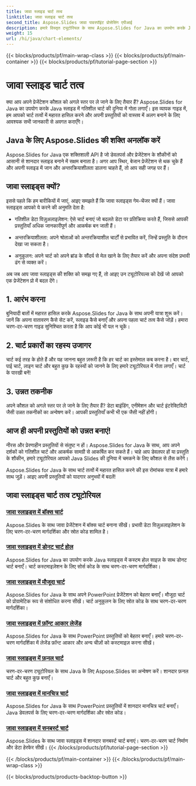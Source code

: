```yaml
---
title: जावा स्लाइड चार्ट तत्व
linktitle: जावा स्लाइड चार्ट तत्व
second_title: Aspose.Slides जावा पावरपॉइंट प्रोसेसिंग एपीआई
description: हमारे विस्तृत ट्यूटोरियल के साथ Aspose.Slides for Java का उपयोग करके Java स्लाइड में डायनामिक चार्ट बनाना सीखें। आज ही अपने प्रेजेंटेशन कौशल को निखारें!
weight: 15
url: /hi/java/chart-elements/
---
```


{{< blocks/products/pf/main-wrap-class >}}
{{< blocks/products/pf/main-container >}}
{{< blocks/products/pf/tutorial-page-section >}}

# जावा स्लाइड चार्ट तत्व


क्या आप अपने प्रेजेंटेशन कौशल को अगले स्तर पर ले जाने के लिए तैयार हैं? Aspose.Slides for Java का उपयोग करके Java स्लाइड में गतिशील चार्ट की दुनिया में गोता लगाएँ। इस व्यापक गाइड में, हम आपको चार्ट तत्वों में महारत हासिल करने और अपनी प्रस्तुतियों को वास्तव में अलग बनाने के लिए आवश्यक सभी जानकारी से अवगत कराएँगे।

## Java के लिए Aspose.Slides की शक्ति अनलॉक करें

Aspose.Slides for Java एक शक्तिशाली API है जो डेवलपर्स और प्रेजेंटेशन के शौकीनों को आसानी से शानदार स्लाइड बनाने में सक्षम बनाता है। अगर आप स्थिर, बेजान प्रेजेंटेशन से थक चुके हैं और अपनी स्लाइड में जान और अन्तरक्रियाशीलता डालना चाहते हैं, तो आप सही जगह पर हैं।

## जावा स्लाइड्स क्यों?

इससे पहले कि हम बारीकियों में जाएं, आइए समझते हैं कि जावा स्लाइड्स गेम-चेंजर क्यों हैं। जावा स्लाइड्स आपको ये करने की अनुमति देता है:

- गतिशील डेटा विज़ुअलाइज़ेशन: ऐसे चार्ट बनाएं जो बदलते डेटा पर प्रतिक्रिया करते हैं, जिससे आपकी प्रस्तुतियाँ अधिक जानकारीपूर्ण और आकर्षक बन जाती हैं।

- अन्तरक्रियाशीलता: अपने श्रोताओं को अन्तरक्रियाशील चार्टों से प्रभावित करें, जिन्हें प्रस्तुति के दौरान देखा जा सकता है।

- अनुकूलन: अपने चार्ट को अपने ब्रांड के सौंदर्य से मेल खाने के लिए तैयार करें और अपना संदेश प्रभावी ढंग से व्यक्त करें।

अब जब आप जावा स्लाइड्स की शक्ति को समझ गए हैं, तो आइए उन ट्यूटोरियल्स को देखें जो आपको एक प्रेजेंटेशन प्रो में बदल देंगे।

## 1. आरंभ करना

बुनियादी बातों में महारत हासिल करके Aspose.Slides for Java के साथ अपनी यात्रा शुरू करें। जानें कि अपना वातावरण कैसे सेट करें, स्लाइड कैसे बनाएँ और अपना पहला चार्ट तत्व कैसे जोड़ें। हमारा चरण-दर-चरण गाइड सुनिश्चित करता है कि आप कोई भी पल न चूकें।

## 2. चार्ट प्रकारों का रहस्य उजागर

चार्ट कई तरह के होते हैं और यह जानना बहुत ज़रूरी है कि हर चार्ट का इस्तेमाल कब करना है। बार चार्ट, पाई चार्ट, लाइन चार्ट और बहुत कुछ के रहस्यों को जानने के लिए हमारे ट्यूटोरियल में गोता लगाएँ। चार्ट के पारखी बनें!

## 3. उन्नत तकनीक

अपने कौशल को अगले स्तर पर ले जाने के लिए तैयार हैं? डेटा बाइंडिंग, एनीमेशन और चार्ट इंटरेक्टिविटी जैसी उन्नत तकनीकों का अन्वेषण करें। आपकी प्रस्तुतियाँ कभी भी एक जैसी नहीं होंगी।

## आज ही अपनी प्रस्तुतियों को उन्नत बनाएं!

नीरस और प्रेरणाहीन प्रस्तुतियों से संतुष्ट न हों। Aspose.Slides for Java के साथ, आप अपने दर्शकों को गतिशील चार्ट और आकर्षक सामग्री से आकर्षित कर सकते हैं। चाहे आप डेवलपर हों या प्रस्तुति के शौकीन, हमारे ट्यूटोरियल आपको Java Slides की दुनिया में चमकने के लिए कौशल से लैस करेंगे।

Aspose.Slides for Java के साथ चार्ट तत्वों में महारत हासिल करने की इस रोमांचक यात्रा में हमारे साथ जुड़ें। आइए अपनी प्रस्तुतियों को यादगार अनुभवों में बदलें!
## जावा स्लाइड्स चार्ट तत्व ट्यूटोरियल
### [जावा स्लाइड्स में बॉक्स चार्ट](./box-chart-java-slides/)
Aspose.Slides के साथ जावा प्रेजेंटेशन में बॉक्स चार्ट बनाना सीखें। प्रभावी डेटा विज़ुअलाइज़ेशन के लिए चरण-दर-चरण मार्गदर्शिका और स्रोत कोड शामिल है।
### [जावा स्लाइड्स में डोनट चार्ट होल](./doughnut-chart-hole-java-slides/)
Aspose.Slides for Java का उपयोग करके Java स्लाइड्स में कस्टम होल साइज़ के साथ डोनट चार्ट बनाएँ। चार्ट कस्टमाइज़ेशन के लिए सोर्स कोड के साथ चरण-दर-चरण मार्गदर्शिका।
### [जावा स्लाइड्स में मौजूदा चार्ट](./existing-chart-java-slides/)
Aspose.Slides for Java के साथ अपने PowerPoint प्रेजेंटेशन को बेहतर बनाएँ। मौजूदा चार्ट को प्रोग्रामेटिक रूप से संशोधित करना सीखें। चार्ट अनुकूलन के लिए स्रोत कोड के साथ चरण-दर-चरण मार्गदर्शिका।
### [जावा स्लाइड्स में फ़ॉन्ट आकार लेजेंड](./font-size-legend-java-slides/)
Aspose.Slides for Java के साथ PowerPoint प्रस्तुतियों को बेहतर बनाएँ। हमारे चरण-दर-चरण मार्गदर्शिका में लेजेंड फ़ॉन्ट आकार और अन्य चीज़ों को कस्टमाइज़ करना सीखें।
### [जावा स्लाइड्स में फ़नल चार्ट](./funnel-chart-java-slides/)
चरण-दर-चरण ट्यूटोरियल के साथ Java के लिए Aspose.Slides का अन्वेषण करें। शानदार फ़नल चार्ट और बहुत कुछ बनाएँ।
### [जावा स्लाइड्स में मानचित्र चार्ट](./map-chart-java-slides/)
Aspose.Slides for Java के साथ PowerPoint प्रस्तुतियों में शानदार मानचित्र चार्ट बनाएँ। Java डेवलपर्स के लिए चरण-दर-चरण मार्गदर्शिका और स्रोत कोड।
### [जावा स्लाइड्स में सनबर्स्ट चार्ट](./sunburst-chart-java-slides/)
Aspose.Slides के साथ जावा स्लाइड्स में शानदार सनबर्स्ट चार्ट बनाएं। चरण-दर-चरण चार्ट निर्माण और डेटा हेरफेर सीखें।
{{< /blocks/products/pf/tutorial-page-section >}}

{{< /blocks/products/pf/main-container >}}
{{< /blocks/products/pf/main-wrap-class >}}

{{< blocks/products/products-backtop-button >}}
